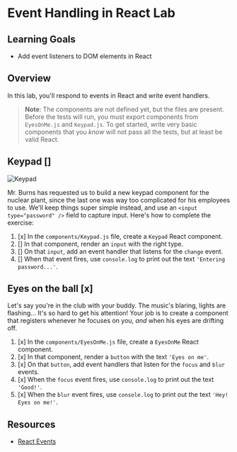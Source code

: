 # Event Handling in React Lab

## Learning Goals

- Add event listeners to DOM elements in React

## Overview

In this lab, you'll respond to events in React and write event handlers.

> **Note**: The components are not defined yet, but the files are present.
> Before the tests will run, you must export components from `EyesOnMe.js` and
> `Keypad.js`. To get started, write very basic components that you _know_ will
> not pass all the tests, but at least be valid React.

## Keypad []

![Keypad](https://media.giphy.com/media/3o6MbdTboTFWOUsLkc/giphy.gif)

Mr. Burns has requested us to build a new keypad component for the nuclear
plant, since the last one was way too complicated for his employees to use.
We'll keep things super simple instead, and use an `<input type="password" />`
field to capture input. Here's how to complete the exercise:

1. [x] In the `components/Keypad.js` file, create a `Keypad` React component.
2. [] In that component, render an `input` with the right type.
3. [] On that `input`, add an event handler that listens for the `change` event.
4. [] When that event fires, use `console.log` to print out the text `'Entering password...'`.

## Eyes on the ball [x]

Let's say you're in the club with your buddy. The music's blaring, lights are
flashing... It's so hard to get his attention! Your job is to create a component
that registers whenever he focuses on you, _and_ when his eyes are drifting off.

1. [x] In the `components/EyesOnMe.js` file, create a `EyesOnMe` React component.
2. [x] In that component, render a `button` with the text `'Eyes on me'`.
3. [x] On that `button`, add event handlers that listen for the `focus` and `blur` events.
4. [x] When the `focus` event fires, use `console.log` to print out the text `'Good!'`.
5. [x] When the `blur` event fires, use `console.log` to print out the text `'Hey! Eyes on me!'`.

## Resources

- [React Events](https://reactjs.org/docs/events.html)
